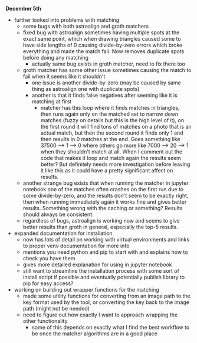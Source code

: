 **December 5th**
- further looked into problems with matching
	- some bugs with both astroalign and groth matchers
	- fixed bug with astroalign sometimes having multiple spots at the exact same point, which when drawing triangles caused some to have side lengths of 0 causing divide-by-zero errors which broke everything and made the match fail. Now removes duplicate spots before doing any matching
		- actually same bug exists in groth matcher, need to fix there too
	- groth matcher has some other issue sometimes causing the match to fail when it seems like it shouldn't
		- one issue is another divide-by-zero (may be caused by same thing as astroalign one with duplicate spots)
		- another is that it finds false negatives after seeming like it is matching at first
			- matcher has this loop where it finds matches in triangles, then runs again only on the matched set to narrow down matches (fuzzy on details but this is the high level of it), on the first round it will find tons of matches on a photo that is an actual match, but then the second round it finds only 1 and then results in 0 matches at the end. Goes something like 37500 --> 1 --> 0 where others go more like 7000 --> 20 --> 1 when they shouldn't match at all. When I comment out the code that makes it loop and match again the results seem better? But definitely needs more investigation before leaving it like this as it could have a pretty significant affect on results.
	- another strange bug exists that when running the matcher in jupyter notebook one of the matches often crashes on the first run due to some divide-by-zero, and the results don't seem to be exactly right, then when running immediately again it works fine and gives better results. Something wrong with the caching or something? Results should always be consistent.
	- regardless of bugs, astroalign is working now and seems to give better results than groth in general, especially the top-5 results.
- expanded documentation for installation
	- now has lots of detail on working with virtual environments and links to proper venv documentation for more info
	- mentions you need python and pip to start with and explains how to check you have them
	- gives more detailed explanation for using in jupyter notebook
	- still want to streamline the installation process with some sort of install script if possible and eventually potentially publish library to pip for easy access?
- working on building out wrapper functions for the matching
	- made some utility functions for converting from an image path to the key format used by the tool, or converting the key back to the image path (might not be needed)
	- need to figure out how exactly I want to approach wrapping the other functionality
		- some of this depends on exactly what I find the best workflow to be once the matcher algorithms are in a good place